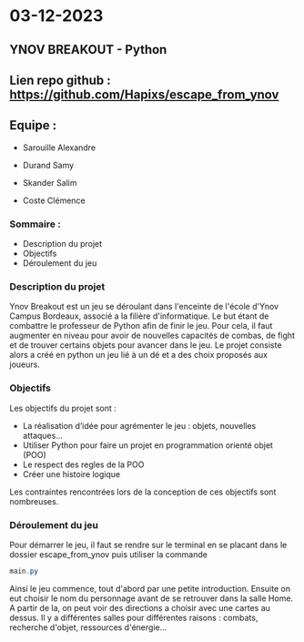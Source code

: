# 03-12-2023
## YNOV BREAKOUT - Python
## Lien repo github : https://github.com/Hapixs/escape_from_ynov

## Equipe :
+ Sarouille Alexandre
- Durand Samy
+ Skander Salim
- Coste Clémence

### Sommaire :

  - Description du projet
  - Objectifs
  - Déroulement du jeu

### Description du projet

Ynov Breakout est un jeu se déroulant dans l'enceinte de l'école d'Ynov Campus Bordeaux, associé a la filière d'informatique. Le but étant de combattre le professeur de Python afin de finir le jeu. Pour cela, il faut augmenter en niveau pour avoir de nouvelles capacités de combas, de fight et de trouver certains objets pour avancer dans le jeu. 
Le projet consiste alors a créé en python un jeu lié à un dé et a des choix proposés aux joueurs. 


### Objectifs

Les objectifs du projet sont :

- La réalisation d’idée pour agrémenter le jeu : objets, nouvelles attaques...
- Utiliser Python pour faire un projet en programmation orienté objet (POO)
- Le respect des regles de la POO
- Créer une histoire logique

Les contraintes rencontrées lors de la conception de ces objectifs sont nombreuses. 

### Déroulement du jeu

Pour démarrer le jeu, il faut se rendre sur le terminal en se placant dans le dossier escape_from_ynov puis utiliser la commande
```powershell 
main.py
```
Ainsi le jeu commence, tout d'abord par une petite introduction. Ensuite on eut choisir le nom du personnage avant de se retrouver dans la salle Home.
A partir de la, on peut voir des directions a choisir avec une cartes au dessus.
Il y a différentes salles pour différentes raisons : combats, recherche d'objet, ressources d'énergie...
